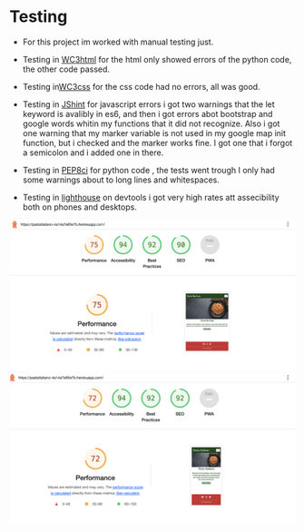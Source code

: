 # Testing

- For this project im worked with manual testing just.

- Testing in [WC3html](https://validator.w3.org/nu/#textarea) for the html only showed errors of the python code, the other code passed.

- Testing in[WC3css](https://jigsaw.w3.org/css-validator/validator) for the css code had no errors, all was good. 

- Testing in [JShint](https://jshint.com/) for javascript errors i got two warnings that the let keyword is avalibly in es6, and then i got errors abot bootstrap and google words whitin my functions that it did not recognize. Also i got one warning that my marker variable is not used in my google map init function, but i checked and the marker works fine. I got one that i forgot a semicolon and i added one in there. 

- Testing in [PEP8ci](http://pep8ci.herokuapp.com/#) for python code , the tests went trough  I only had some warnings about to long lines and whitespaces.

- Testing in [lighthouse](https://pastaitaliano-4a14a7e65e7b.herokuapp.com/) on devtools i got very high rates att assecibility both on phones and desktops. 

![Screenshoot](static/image/phone.png)
![Screenshoot](static/image/desktop.png)


